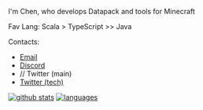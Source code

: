 I'm Chen, who develops Datapack and tools for Minecraft

Fav Lang: Scala > TypeScript >> Java

Contacts:
* [Email](<mailto:scnmed.g@gmail.com>)
* [Discord](https://discord.com/users/299512294994345985)
* // Twitter (main)
* [Twitter (tech)](https://twitter.com/CMD__Cat)


[![github stats](https://github-readme-stats.vercel.app/api?username=ChenCMD&count_private=true&show_icons=true&theme=dark)](https://github.com/anuraghazra/github-readme-stats)
[![languages](https://github-readme-stats.vercel.app/api/top-langs/?username=ChenCMD&theme=dark)](https://github.com/anuraghazra/github-readme-stats)

